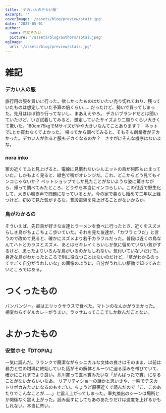 ```yaml
---
title: 'デカい人のデカい服'
excerpt: ''
coverImage: '/assets/blog/preview/stair.jpg'
date: '2025-05-01'
author:
  name: 花初そたい
  picture: '/assets/blog/authors/sotai.jpeg'
ogImage:
  url: '/assets/blog/preview/stair.jpg'
---
```

# 雑記
### デカい人の服
旅行用の服を買いに行った。欲しかったものはだいたい売り切れており、残っていたものは想定していた予算の倍くらい……だったけど、勢いで買ってしまった。先月はほぼ釣り行ってないし、まあええやろ。
デカいブランドだとは聞いていたけど、いざ試着してみると、想定していたサイズより二周りくらい大きくて驚いた。180cm75kgでMサイズがやや大きいなんてことあります？　ネットでLとか買わなくてよかった。
帰ってから調べてみると、そもそも創業者がデカかった。デカい人が作ると服もデカくなるのか？　さすがにそんな機序はないよな。

### nora inko
家の近くでふと見上げると、電線に見慣れないシルエットの鳥が何匹も止まっていた。しかもよく見ると、緑色で嘴がオレンジだ。これ、どこからどう見てもインコじゃないか？
ペットショップでしか見たことがないような姿に驚きながら、帰って調べてみたところ、どうやら本当にインコらしい。この付近で野生化して、大きい鳴き声で問題になっているとか。今の家で暮らし始めて二年以上経つけど、初めて見た気がするな。普段電線を見上げることがないからか。

### 鳥がわかるの
そういえば、先日鳥が好きな友達とラーメンを食べに行ったとき、近くをスズメらしき鳥がちょこちょこ歩いていた。それを見た友達が、「カワラヒワだ」と言うので改めて見ると、確かにスズメより若干カラフルだった。普段は近くの鳥なんてハトとカラスとスズメ、あとはセキレイくらいしか気に留めていない気がするけど、思ったよりいろんな鳥がいるのかもしれない。気付いていないだけで。
身近な鳥がわかったところで別に役立つことはないのだけど、「草がわかるのってすごく自分がうれしいな」の画像のように、自分がうれしい駆動で知ってみたいところではある。

# つくったもの
バンバンジー。昼はエリックサウスで食べた。マトンのなんかがうまかった。相変わらずダルカレーがうまい。ラッサムってここでしか飲んだことない。

# よかったもの
### 安堂ホセ『DTOPIA』
一気に読んだ。フランクで簡潔ながらシニカルな文体の良さはそのまま、以前は暴力と性の坩堝に終始していた話がその解体とルーツに迫る深みを帯びていて、確かにこれまでより良い。芥川賞って直木賞みたいな「がんばったで賞」になることがないからいいなあ。
リアリティショーの話かと思いきや、一瞬でテスカトリポカみたいになるのもすごい。ちょうど原宿近くで読んだので「こ、このあたりでこんなことが……」と震え上がってしまった。睾丸摘出のシーンは場所とか関係なく震え上がった。読み返すにしてもあのあたりだけは速度を上げるかもしれない。本当に怖い。